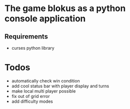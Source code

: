 # The game blokus as a python console application

## Requirements
- curses python library

# Todos

- automatically check win condition
- add cool status bar with player display and turns
- make local multi player possible
- fix out of grid error
- add difficulty modes